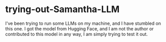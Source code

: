 # trying-out-Samantha-LLM
I've been trying to run some LLMs on my machine, and I have stumbled on this one. I got the model from Hugging Face, and I am not the author or contributed to this model in any way, I am simply trying to test it out. 
